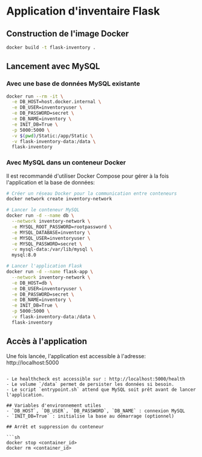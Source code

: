 # Application d'inventaire Flask

## Construction de l'image Docker

```sh
docker build -t flask-inventory .
```

## Lancement avec MySQL 

### Avec une base de données MySQL existante

```sh
docker run --rm -it \
  -e DB_HOST=host.docker.internal \
  -e DB_USER=inventoryuser \
  -e DB_PASSWORD=secret \
  -e DB_NAME=inventory \
  -e INIT_DB=True \
  -p 5000:5000 \
  -v $(pwd)/Static:/app/Static \
  -v flask-inventory-data:/data \
  flask-inventory
```

### Avec MySQL dans un conteneur Docker

Il est recommandé d'utiliser Docker Compose pour gérer à la fois l'application et la base de données:

```sh
# Créer un réseau Docker pour la communication entre conteneurs
docker network create inventory-network

# Lancer le conteneur MySQL
docker run -d --name db \
  --network inventory-network \
  -e MYSQL_ROOT_PASSWORD=rootpassword \
  -e MYSQL_DATABASE=inventory \
  -e MYSQL_USER=inventoryuser \
  -e MYSQL_PASSWORD=secret \
  -v mysql-data:/var/lib/mysql \
  mysql:8.0

# Lancer l'application Flask
docker run -d --name flask-app \
  --network inventory-network \
  -e DB_HOST=db \
  -e DB_USER=inventoryuser \
  -e DB_PASSWORD=secret \
  -e DB_NAME=inventory \
  -e INIT_DB=True \
  -p 5000:5000 \
  -v flask-inventory-data:/data \
  flask-inventory
```

## Accès à l'application

Une fois lancée, l'application est accessible à l'adresse: http://localhost:5000
```

- Le healthcheck est accessible sur : http://localhost:5000/health
- Le volume `/data` permet de persister les données si besoin.
- Le script `entrypoint.sh` attend que MySQL soit prêt avant de lancer l'application.

## Variables d'environnement utiles
- `DB_HOST`, `DB_USER`, `DB_PASSWORD`, `DB_NAME` : connexion MySQL
- `INIT_DB=True` : initialise la base au démarrage (optionnel)

## Arrêt et suppression du conteneur

```sh
docker stop <container_id>
docker rm <container_id>
```
